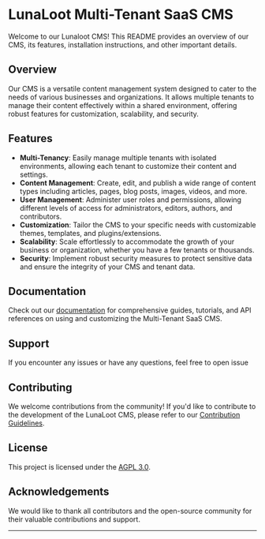 ﻿# LunaLoot Multi-Tenant SaaS CMS

Welcome to our Lunaloot CMS! This README provides an overview of our CMS, its features, installation instructions, and other important details.

## Overview

Our CMS is a versatile content management system designed to cater to 
the needs of various businesses and organizations. It allows multiple 
tenants to manage their content effectively within a shared environment, 
offering robust features for customization, scalability, and security.

## Features

- **Multi-Tenancy**: Easily manage multiple tenants with isolated environments, allowing each tenant to customize their content and settings.
- **Content Management**: Create, edit, and publish a wide range of content types including articles, pages, blog posts, images, videos, and more.
- **User Management**: Administer user roles and permissions, allowing different levels of access for administrators, editors, authors, and contributors.
- **Customization**: Tailor the CMS to your specific needs with customizable themes, templates, and plugins/extensions.
- **Scalability**: Scale effortlessly to accommodate the growth of your business or organization, whether you have a few tenants or thousands.
- **Security**: Implement robust security measures to protect sensitive data and ensure the integrity of your CMS and tenant data.


## Documentation

Check out our [documentation](./docs) for comprehensive guides, tutorials,
and API references on using and customizing the Multi-Tenant SaaS CMS.

## Support

If you encounter any issues or have any questions, feel free to open issue

## Contributing

We welcome contributions from the community! If you'd like to contribute to the development of the LunaLoot CMS, 
please refer to our [Contribution Guidelines](./CONTRIBUTING.md).

## License

This project is licensed under the [AGPL 3.0](./LICENSE).

## Acknowledgements

We would like to thank all contributors and the open-source community for their valuable contributions and support.

---

